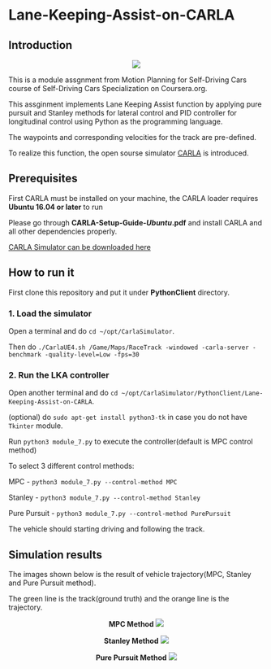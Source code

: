 # Lane-Keeping-Assist-on-CARLA
## Introduction
<p align="center">
  <img  src="https://github.com/paulyehtw/Lane-Keeping-Assist-on-CARLA/blob/master/controller_output/CARLA.png">
</p>

This is a module assgnment from Motion Planning for Self-Driving Cars course of Self-Driving Cars Specialization on Coursera.org.

This assginment implements Lane Keeping Assist function by applying pure pursuit and Stanley methods for lateral control and PID controller for longitudinal control using Python as the programming language.

The waypoints and corresponding velocities for the track are pre-defined.

To realize this function, the open sourse simulator [CARLA](http://carla.org) is introduced.

## Prerequisites
First CARLA must be installed on your machine, the CARLA loader requires **Ubuntu 16.04 or later** to run

Please go through **CARLA-Setup-Guide-_Ubuntu_.pdf** and install CARLA and all other dependencies properly.

[CARLA Simulator can be downloaded here](https://d3c33hcgiwev3.cloudfront.net/3dXfty7_EemFOA6Hm29iNA_de05a1c02eff11e9821ed19f5bd73b7b_CarlaUE4Ubuntu.tar.gz?Expires=1557446400&Signature=VsAZmQwuGUCkPwkuBxs~PR8GoF1Ie9d-4zd4c-bKv5OOsS6-wbGoriCty~OxnYxK9MBEXlvaSxMeNXAVuZzCBLbri-syKLMQ~EjSLMcU6PK9wA3ZFCHETko-9rBpkJKuTlN7cEODpFTjEN~hYkjwLVip7QGAwJMytqwE2WB~iTA_&Key-Pair-Id=APKAJLTNE6QMUY6HBC5A)

## How to run it
First clone this repository and put it under **PythonClient** directory.

### 1. Load the simulator
Open a terminal and do `cd ~/opt/CarlaSimulator`.

Then do `./CarlaUE4.sh /Game/Maps/RaceTrack -windowed -carla-server -benchmark -quality-level=Low -fps=30
`
### 2. Run the LKA controller
Open another terminal and do `cd ~/opt/CarlaSimulator/PythonClient/Lane-Keeping-Assist-on-CARLA`.

(optional) do `sudo apt-get install python3-tk` in case you do not have `Tkinter` module.

Run `python3 module_7.py` to execute the controller(default is MPC control method)

To select 3 different control methods:

MPC - `python3 module_7.py --control-method MPC` 

Stanley - `python3 module_7.py --control-method Stanley` 

Pure Pursuit - `python3 module_7.py --control-method PurePursuit`

The vehicle should starting driving and following the track.

## Simulation results
The images shown below is the result of vehicle trajectory(MPC, Stanley and Pure Pursuit method).

The green line is the track(ground truth) and the orange line is the trajectory.

<p align="center"><b>MPC Method</b>
  <img  src="https://github.com/paulyehtw/Lane-Keeping-Assist-on-CARLA/blob/master/controller_output/trajectory_MPC.png">
</p>

<p align="center"><b>Stanley Method</b>
  <img  src="https://github.com/paulyehtw/Lane-Keeping-Assist-on-CARLA/blob/master/controller_output/trajectory_Stanley.png">
</p>

<p align="center"><b>Pure Pursuit Method</b>
  <img  src="https://github.com/paulyehtw/Lane-Keeping-Assist-on-CARLA/blob/master/controller_output/trajectory_PurePursuit.png">
</p>

